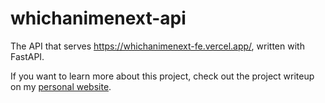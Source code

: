 # whichanimenext-api

The API that serves https://whichanimenext-fe.vercel.app/, written with FastAPI.

If you want to learn more about this project, check out the project writeup on my [personal website](https://jonlinkens.com/whichanimenext).

